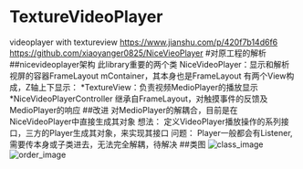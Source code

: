 # TextureVideoPlayer
videoplayer with  textureview
https://www.jianshu.com/p/420f7b14d6f6
https://github.com/xiaoyanger0825/NiceVieoPlayer
#对原工程的解析
##nicevideoplayer架构
此library重要的两个类
NiceVideoPlayer：显示和解析视屏的容器FrameLayout mContainer，其本身也是FrameLayout
有两个View构成，Z轴上下显示：
*TextureView：负责视频MedioPlayer的播放显示
*NiceVideoPlayerController 继承自FrameLayout，对触摸事件的反馈及MedioPlayer的响应
##改进
对MedioPlayer的解耦合，目前是在NiceVideoPlayer中直接生成其对象
想法：
定义VideoPlayer播放操作的系列接口，三方的Player生成其对象，来实现其接口
问题：
Player一般都会有Listener,需要传本身或子类进去，无法完全解耦，待解决
##类图
![class_image]()
![order_image]()
